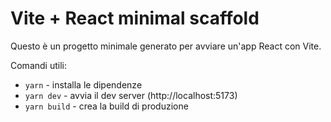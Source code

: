 # Vite + React minimal scaffold

Questo è un progetto minimale generato per avviare un'app React con Vite.

Comandi utili:

- `yarn` - installa le dipendenze
- `yarn dev` - avvia il dev server (http://localhost:5173)
- `yarn build` - crea la build di produzione
